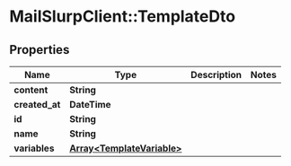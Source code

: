 # MailSlurpClient::TemplateDto

## Properties
Name | Type | Description | Notes
------------ | ------------- | ------------- | -------------
**content** | **String** |  | 
**created_at** | **DateTime** |  | 
**id** | **String** |  | 
**name** | **String** |  | 
**variables** | [**Array&lt;TemplateVariable&gt;**](TemplateVariable.md) |  | 


